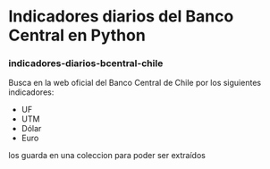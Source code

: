 # Indicadores diarios del Banco Central en Python

### indicadores-diarios-bcentral-chile

Busca en la web oficial del Banco Central de Chile por los siguientes indicadores:

- UF
- UTM
- Dólar
- Euro

los guarda en una coleccion para poder ser extraídos
